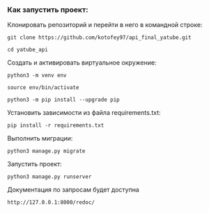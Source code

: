 ### Как запустить проект:

Клонировать репозиторий и перейти в него в командной строке:

```
git clone https://github.com/kotofey97/api_final_yatube.git
```

```
cd yatube_api
```

Cоздать и активировать виртуальное окружение:

```
python3 -m venv env
```

```
source env/bin/activate
```

```
python3 -m pip install --upgrade pip
```

Установить зависимости из файла requirements.txt:

```
pip install -r requirements.txt
```

Выполнить миграции:

```
python3 manage.py migrate
```

Запустить проект:

```
python3 manage.py runserver
```


Документация по запросам будет доступна 
```
http://127.0.0.1:8000/redoc/
```
